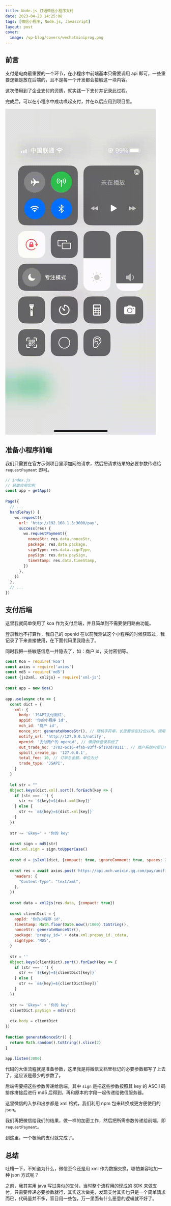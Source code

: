 ```yaml
---
title: Node.js 打通微信小程序支付
date: 2023-04-23 14:25:08
tags: [微信小程序, Node.js, Javascript]
layout: post
cover:
  image: /vp-blog/covers/wechatminiprog.png
---
```


## 前言

支付是电商最重要的一个环节，在小程序中前端基本只需要调用 api 即可，一些重要逻辑是放在后端的，且不是每一个开发都会接触这一块内容。

这次借用到了企业支付的资质，就实践一下支付并记录此过程。

完成后，可以在小程序中成功唤起支付，并在以后应用到项目里。

![](/resources/2023-04/09.gif)


## 准备小程序前端

我们只需要在官方示例项目里添加网络请求，然后把请求结果的必要参数传递给 `requestPayment` 即可。

```js
// index.js
// 获取应用实例
const app = getApp()

Page({
  // ...
  handlePay() {
    wx.request({
      url: 'http://192.168.1.3:3000/pay',
      success(res) {
        wx.requestPayment({
          nonceStr: res.data.nonceStr,
          package: res.data.package,
          signType: res.data.signType,
          paySign: res.data.paySign,
          timeStamp: res.data.timeStamp,
        })
      },
    })
  },
  // ...
})
```

## 支付后端

这里我就简单使用了 koa 作为支付后端，并且简单到不需要使用路由功能。

登录我也不打算作，我自己的 openid 在以前我测试这个小程序的时候获取过，我记录了下来直接使用，在下面代码里我隐去了。

同时我把一些敏感信息一并隐去了，如：商户 id，支付密钥等。

```js
const Koa = require('koa')
const axios = require('axios')
const md5 = require('md5')
const {js2xml, xml2js} = require('xml-js')

const app = new Koa()

app.use(async ctx => {
  const dict = {
    xml: {
      body: 'JSAPI支付测试',
      appid: '你的小程序 id',
      mch_id: '商户 id',
      nonce_str: generateNonceStr(), // 随机字符串，长度要求在32位以内。调用随机数函数生成，将得到的值转换为字符串
      notify_url: 'http://127.0.0.1/notify',
      openid: '支付用户的 openid', // 懒得做登录系统了
      out_trade_no: '3783-6c16-4fab-83ff-6f193d70111', // 商户系统内部订单号，要求32个字符内，只能是数字、大小写字母_-|*且在同一个商户号下唯一
      spbill_create_ip: '127.0.0.1',
      total_fee: 10, // 订单总金额，单位为分
      trade_type: 'JSAPI',
    }
  }

  let str = ""
  Object.keys(dict.xml).sort().forEach(key => {
    if (str === '') {
      str += `${key}=${dict.xml[key]}`
    } else {
      str += `&${key}=${dict.xml[key]}`
    }
  })

  str += '&key=' + '你的 key'

  const sign = md5(str)
  dict.xml.sign = sign.toUpperCase()

  const d = js2xml(dict, {compact: true, ignoreComment: true, spaces: 2})

  const res = await axios.post('https://api.mch.weixin.qq.com/pay/unifiedorder', d, {
    headers: {
      "Content-Type": "text/xml",
    },
  })

  const data = xml2js(res.data, {compact: true})

  const clientDict = {
    appId: '你的小程序 id',
    timeStamp: Math.floor(Date.now()/1000).toString(),
    nonceStr: generateNonceStr(),
    package: 'prepay_id=' + data.xml.prepay_id._cdata,
    signType: 'MD5',
  }

  str = ''
  Object.keys(clientDict).sort().forEach(key => {
    if (str === '') {
      str += `${key}=${clientDict[key]}`
    } else {
      str += `&${key}=${clientDict[key]}`
    }
  })

  str += '&key=' + '你的 key'
  clientDict.paySign = md5(str)

  ctx.body = clientDict
})

function generateNonceStr() {
  return Math.random().toString().slice(2)
}

app.listen(3000)
```

代码的大体流程就是准备参数，这里我是将微信文档里标记的必要参数都写了上去了，这应该是最少的参数了。

后端需要把这些参数传递给后端，其中 `sign` 是把这些参数按照其 key 的 ASCII 码排序拼接后进行 md5 后得到，再和原本的字段一起传递给微信服务器。

这里微信的入参和出参都是 xml 格式，我们利用 npm 包来转换成更方便使用的 json。

我们再把微信给我们的结果，做一样的加密工作，然后把所需参数传递给前端，即 `requestPayment`。

到这里，一个极简的支付就完成了。


## 总结

吐槽一下，不知道为什么，微信至今还是用 xml 作为数据交换，哪怕兼容地加一种 json 方式呢？

之前，我其实用 java 写过类似的支付，当时整个流程用的现成的 SDK 来做支付，只需要传递必要参数就行，其实这次做完，发现支付其实也只是一个简单请求而已，代码量并不多，盲目用一些包，万一里面有什么恶意的逻辑就不好了。
